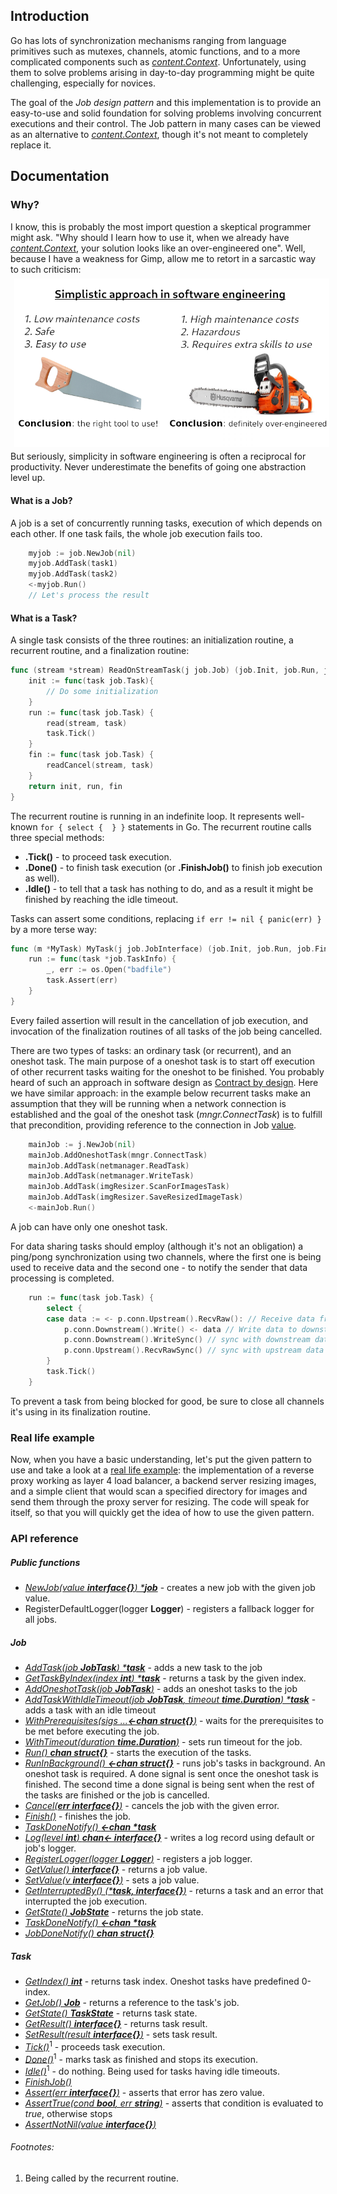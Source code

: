 ## Introduction
Go has lots of synchronization mechanisms ranging from language primitives such as mutexes, channels, atomic functions,
and to a more complicated components such as [*content.Context*](https://golang.org/pkg/context/). Unfortunately,
using them to solve problems arising in day-to-day programming might be quite challenging, especially for novices.

The goal of the _Job design pattern_ and this implementation is to provide an easy-to-use and solid foundation
for solving problems involving concurrent executions and their control. The Job pattern in many cases can be viewed as
an alternative to [*content.Context*](https://golang.org/pkg/context/), though it's not meant to completely replace it.   

## Documentation
### Why?
I know, this is probably the most import question a skeptical programmer might ask. "Why should I learn how to use it,
when we already have [*content.Context*](https://golang.org/pkg/context/), your solution looks like an over-engineered one".
Well, because I have a weakness for Gimp, allow me to retort in a sarcastic way to such criticism:
<img align="center" style="margin: 6px" src="https://raw.githubusercontent.com/AgentCoop/go-work/master/docs/funny-software-eng.png" alt='Balancer Schema' aria-label='' />
But seriously, simplicity in software engineering is often a reciprocal for productivity. Never underestimate the benefits
of going one abstraction level up.

#### What is a Job?
A job is a set of concurrently running tasks, execution of which depends on each other. If one task fails, the whole job
execution fails too.
```go
    myjob := job.NewJob(nil)
    myjob.AddTask(task1)
    myjob.AddTask(task2)
    <-myjob.Run()
    // Let's process the result
```

#### What is a Task?
A single task consists of the three routines: an initialization routine, a recurrent routine, and a finalization routine:
```go
func (stream *stream) ReadOnStreamTask(j job.Job) (job.Init, job.Run, job.Finalize) {
    init := func(task job.Task){
        // Do some initialization
    }
    run := func(task job.Task) {
        read(stream, task)
        task.Tick()
    }
    fin := func(task job.Task) {
        readCancel(stream, task)
    }
    return init, run, fin
}
```
The recurrent routine is running in an indefinite loop. It represents well-known `for { select {  } }` statements in
Go. The recurrent routine calls three special methods:
 * **.Tick()** - to proceed task execution.
 * **.Done()** - to finish task execution (or **.FinishJob()** to finish job execution as well).
 * **.Idle()** - to tell that a task has nothing to do, and as a result it might be finished by reaching the idle timeout.

Tasks can assert some conditions, replacing `if err != nil { panic(err) }` by a more terse way:
```go
func (m *MyTask) MyTask(j job.JobInterface) (job.Init, job.Run, job.Finalize) {
    run := func(task *job.TaskInfo) {
        _, err := os.Open("badfile")
        task.Assert(err)
    }
}
```
Every failed assertion will result in the cancellation of job execution, and invocation of the finalization routines of all
tasks of the job being cancelled.

There are two types of tasks: an ordinary task (or recurrent), and an oneshot task. The main purpose of a oneshot task
is to start off execution of other recurrent tasks waiting for the oneshot to be finished. You probably heard of such
an approach in software design as [Contract by design](https://en.wikipedia.org/wiki/Design_by_contract). Here we have
similar approach: in the example below recurrent tasks make an assumption that they will be running when a network
connection is established and the goal of the oneshot task (_mngr.ConnectTask_) is to fulfill that precondition, providing
reference to the connection in Job [value](#public-functions).
```go
    mainJob := j.NewJob(nil)
    mainJob.AddOneshotTask(mngr.ConnectTask)
    mainJob.AddTask(netmanager.ReadTask)
    mainJob.AddTask(netmanager.WriteTask)
    mainJob.AddTask(imgResizer.ScanForImagesTask)
    mainJob.AddTask(imgResizer.SaveResizedImageTask)
    <-mainJob.Run()
```
A job can have only one oneshot task.

For data sharing tasks should employ (although it's not an obligation) a ping/pong synchronization using two channels,
where the first one is being used to receive data and the second one - to notify the sender that data processing is completed.
```go
    run := func(task job.Task) {
        select {
        case data := <- p.conn.Upstream().RecvRaw(): // Receive data from upstream server
            p.conn.Downstream().Write() <- data // Write data to downstream server
            p.conn.Downstream().WriteSync() // sync with downstream data receiver
            p.conn.Upstream().RecvRawSync() // sync with upstream data sender
        }
        task.Tick()
    }
```

To prevent a task from being blocked for good, be sure to close all channels it's using in its finalization routine.

### Real life example
Now, when you have a basic understanding, let's put the given pattern to use and take a look at a
[real life example](https://github.com/AgentCoop/go-work-tcpbalancer):
the implementation of a reverse proxy working as layer 4 load balancer, a backend server resizing images, and a simple
client that would scan a specified directory for images and send them through the proxy server for resizing.
The code will speak for itself, so that you will quickly get the idea of how to use the given pattern.

### API reference
##### Public functions
  * [_NewJob(value **interface{}**) ***job**_](#job-value) - creates a new job with the given job value.
  * RegisterDefaultLogger(logger **Logger**) - registers a fallback logger for all jobs.
##### Job
  * [_AddTask(job **JobTask**) ***task**_](docs/job.md) - adds a new task to the job
  * [_GetTaskByIndex(index **int**) ***task**_](docs/job.md) - returns a task by the given index.
  * [_AddOneshotTask(job **JobTask**)_](docs/job.md) - adds an oneshot tasks to the job
  * [_AddTaskWithIdleTimeout(job **JobTask**, timeout **time.Duration**) ***task**_](docs/job.md) - adds a task with an idle timeout
  * [_WithPrerequisites(sigs ...**<-chan struct{}**)_](docs/job.md) - waits for the prerequisites to be met before executing the job.
  * [_WithTimeout(duration **time.Duration**)_](docs/job.md) - sets run timeout for the job. 
  * [_Run() **chan struct{}**_](docs/job.md) - starts the execution of the tasks.
  * [_RunInBackground() **<-chan struct{}**_](docs/job.md) - runs job's tasks in background. An oneshot task is required.
  A done signal is sent once the oneshot task is finished. The second time a done signal is being sent when the rest
  of the tasks are finished or the job is cancelled.
  * [_Cancel(**err interface{}**)_](docs/job.md) - cancels the job with the given error.
  * [_Finish()_](docs/job.md) - finishes the job.
  * [_TaskDoneNotify() **<-chan \*task**_](docs/job.md)
  * [_Log(level **int**) **chan<- interface{}**_](docs/job.md) - writes a log record using default or job's logger.
  * [_RegisterLogger(logger **Logger**)_](docs/job.md) - registers a job logger.
  * [_GetValue() **interface{}**_](docs/job.md) - returns a job value.
  * [_SetValue(v **interface{}**)_](docs/job.md) - sets a job value.
  * [_GetInterruptedBy() (***task, interface{}**)_](docs/job.md) - returns a task and an error that interrupted the job execution.
  * [_GetState() **JobState**_](docs/job.md) - returns the job state.
  *	[_TaskDoneNotify() **<-chan \*task**_](docs/job.md)
  *	[_JobDoneNotify() **chan struct{}**_](docs/job.md)
##### Task
  * [_GetIndex() **int**_](docs/task.md) - returns task index. Oneshot tasks have predefined 0-index.
  * [_GetJob() **Job**_](docs/task.md) - returns a reference to the task's job.
  * [_GetState() **TaskState**_](docs/task.md) - returns task state.
  * [_GetResult() **interface{}**_](docs/task.md) - returns task result.
  * [_SetResult(result **interface{}**)_](docs/task.md) - sets task result.
  * [_Tick()_](docs/task.md)<sup>1</sup> - proceeds task execution. 
  * [_Done()_](docs/task.md)<sup>1</sup> - marks task as finished and stops its execution.
  * [_Idle()_](docs/task.md)<sup>1</sup> - do nothing. Being used for tasks having idle timeouts.
  * [_FinishJob()_](docs/task.md) 
  * [_Assert(err **interface{}**)_](docs/task.md) - asserts that error has zero value.
  * [_AssertTrue(cond **bool**, err **string**)_](docs/task.md) - asserts that condition is evaluated to _true_, otherwise stops
  * [_AssertNotNil(value **interface{}**)_](docs/task.md)
 
###### Footnotes:
 1. Being called by the recurrent routine.